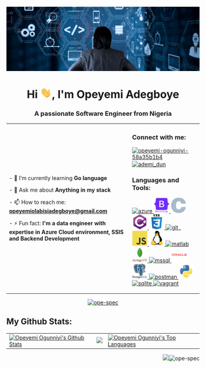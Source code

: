 ![ope-spec_banner](https://github.com/ope-spec/ope-spec/blob/main/backoievgd.png)
<h1 align="center">Hi <img src="https://github.com/aysuarex/aysuarex/blob/main/wave.gif" width="30px">, I'm Opeyemi Adegboye</h1>
<h3 align="center">A passionate Software Engineer from Nigeria</h3>


<table>
  <tr>
    <td>
      <!--<p>- 🔭 I’m currently working on <b>a clone of the AirBnB web app</b></p>-->
          <p>- 🌱 I’m currently learning <b>Go language</b></p>
          <p>- 💬 Ask me about <b>Anything in my stack</b></p>
          <p>- 📫 How to reach me: <b><a href=mailto:opeyemiolabisiadegboye@gmail.com
                            alt=email>opeyemiolabisiadegboye@gmail.com</a></b></p>
         <!-- <p>- ⚡ Fun fact: <b>I'm a student of the ALX Software Engineering Programme (cohort 12)</b></p>-->
          <p>- ⚡ Fun fact: <b>I'm a data engineer with expertise in Azure Cloud environment, SSIS and Backend Development</b></p>
    </td>
    <td>
      <h3 align="left">Connect with me:</h3>
      <p align="left">
      <!--<a href="https://twitter.com/opeyemiademidun" target="blank"><img align="center" src="https://raw.githubusercontent.com/rahuldkjain/github-profile-readme-generator/master/src/images/icons/Social/twitter.svg"
                            alt="opeyemiademidun" height="30" width="40" /></a>-->
      <a href="https://www.linkedin.com/in/opeyemi-adegboye-58a35b1b4/" target="blank"><img align="center"
                            src="https://raw.githubusercontent.com/rahuldkjain/github-profile-readme-generator/master/src/images/icons/Social/linked-in-alt.svg"
                            alt="opeyemi-ogunniyi-58a35b1b4" height="30" width="40" /></a>
     <!-- <a href="https://kaggle.com/opeyemiogunniyi" target="blank"><img align="center"
                            src="https://raw.githubusercontent.com/rahuldkjain/github-profile-readme-generator/master/src/images/icons/Social/kaggle.svg"
                            alt="opeyemiogunniyi" height="30" width="40" /></a>-->
      <a href="https://instagram.com/ademi_dun" target="blank"><img align="center"
                            src="https://raw.githubusercontent.com/rahuldkjain/github-profile-readme-generator/master/src/images/icons/Social/instagram.svg"
                            alt="ademi_dun" height="30" width="40" /></a>
      </p>
      <h3 align="left">Languages and Tools:</h3>
      <p align="left"> 
      <a href="https://azure.microsoft.com/en-in/" target="_blank" rel="noreferrer"> <img
                            src="https://www.vectorlogo.zone/logos/microsoft_azure/microsoft_azure-icon.svg" alt="azure"
                            width="40" height="40" /> </a>
      <a href="https://getbootstrap.com" target="_blank" rel="noreferrer"> <img
                            src="https://raw.githubusercontent.com/devicons/devicon/master/icons/bootstrap/bootstrap-plain-wordmark.svg"
                            alt="bootstrap" width="40" height="40" /> </a>
      <a href="https://www.cprogramming.com/" target="_blank" rel="noreferrer"> <img
                            src="https://raw.githubusercontent.com/devicons/devicon/master/icons/c/c-original.svg"
                            alt="c" width="40" height="40" /> </a>
      <a href="https://www.w3schools.com/cs/" target="_blank" rel="noreferrer">
                        <img src="https://raw.githubusercontent.com/devicons/devicon/master/icons/csharp/csharp-original.svg"
                            alt="csharp" width="40" height="40" /> </a>
      <a href="https://www.w3schools.com/css/" target="_blank" rel="noreferrer"> <img
                            src="https://raw.githubusercontent.com/devicons/devicon/master/icons/css3/css3-original-wordmark.svg"
                            alt="css3" width="40" height="40" /> </a>
      <a href="https://git-scm.com/" target="_blank" rel="noreferrer"> <img
                            src="https://www.vectorlogo.zone/logos/git-scm/git-scm-icon.svg" alt="git" width="40"
                            height="40" /> </a>,
       <a href="https://developer.mozilla.org/en-US/docs/Web/JavaScript" target="_blank" rel="noreferrer">
                        <img src="https://raw.githubusercontent.com/devicons/devicon/master/icons/javascript/javascript-original.svg"
                            alt="javascript" width="40" height="40" /> </a>
       <a href="https://www.linux.org/" target="_blank" rel="noreferrer"> <img
                            src="https://raw.githubusercontent.com/devicons/devicon/master/icons/linux/linux-original.svg"
                            alt="linux" width="40" height="40" /> </a>
       <a href="https://www.mathworks.com/" target="_blank" rel="noreferrer"> <img
                            src="https://upload.wikimedia.org/wikipedia/commons/2/21/Matlab_Logo.png" alt="matlab"
                            width="40" height="40" /> </a>
       <a href="https://www.mongodb.com/" target="_blank" rel="noreferrer"> <img
                            src="https://raw.githubusercontent.com/devicons/devicon/master/icons/mongodb/mongodb-original-wordmark.svg"
                            alt="mongodb" width="40" height="40" /> </a>
        <a href="https://www.microsoft.com/en-us/sql-server" target="_blank" rel="noreferrer"> <img
                            src="https://www.svgrepo.com/show/303229/microsoft-sql-server-logo.svg" alt="mssql"
                            width="40" height="40" /> </a>
        <a href="https://www.oracle.com/" target="_blank" rel="noreferrer"> <img
                            src="https://raw.githubusercontent.com/devicons/devicon/master/icons/oracle/oracle-original.svg"
                            alt="oracle" width="40" height="40" /> </a>
        <a href="https://www.postgresql.org" target="_blank" rel="noreferrer"> <img
                            src="https://raw.githubusercontent.com/devicons/devicon/master/icons/postgresql/postgresql-original-wordmark.svg"
                            alt="postgresql" width="40" height="40" /> </a>
         <a href="https://postman.com" target="_blank" rel="noreferrer"> <img
                            src="https://www.vectorlogo.zone/logos/getpostman/getpostman-icon.svg" alt="postman"
                            width="40" height="40" /> </a>
          <a href="https://www.python.org" target="_blank" rel="noreferrer"> <img
                            src="https://raw.githubusercontent.com/devicons/devicon/master/icons/python/python-original.svg"
                            alt="python" width="40" height="40" /> </a>
          <a href="https://www.sqlite.org/" target="_blank" rel="noreferrer"> <img
                            src="https://www.vectorlogo.zone/logos/sqlite/sqlite-icon.svg" alt="sqlite" width="40"
                            height="40" /> </a>
          <a href="https://www.vagrantup.com/" target="_blank" rel="noreferrer">
                        <img src="https://www.vectorlogo.zone/logos/vagrantup/vagrantup-icon.svg" alt="vagrant"
                            width="40" height="40" /> </a>
      </p>    
    </td>
  </tr>
</table>

 <p align="center"> <a href="https://www.linkedin.com/in/opeyemi-adegboye-58a35b1b4/" target="blank"><img src="https://img.shields.io/twitter/follow/Opeyemi-Adegboye?logo=twitter&style=for-the-badge" alt="ope-spec" /></a> </p>

## My Github Stats:

<table>
  <tr>
    <td>
       <a href="https://github.com/ope-spec"><img alt="Opeyemi Ogunniyi's Github Stats" src="https://github-readme-stats.vercel.app/api?username=ope-spec&show_icons=true&count_private=true&theme=react&hide_border=true&bg_color=1d2a3a" /></a>
    </td>
    <td>
       <a href="https://github.com/ope-spec"><img src="https://github-readme-streak-stats.herokuapp.com/?user=ope-spec&stroke=ffffff&background=1d2a3a&ring=5BCDEC&fire=5BCDEC&currStreakNum=ffffff&currStreakLabel=5BCDEC&sideNums=ffffff&sideLabels=ffffff&dates=ffffff&hide_border=true" /></a>
    </td>
    <td>
      <a href="https://github.com/ope-spec"><img alt="Opeyemi Ogunniyi's Top Languages" src="https://github-readme-stats.vercel.app/api/top-langs?username=ope-spec&langs_count=6&count_private=true&layout=compact&theme=react&hide_border=true&bg_color=1d2a3a"/></a>
    </td>
  </tr>
</table>


<p align="right"> <img src="https://media.giphy.com/media/WUlplcMpOCEmTGBtBW/giphy.gif" width="30"><img src="https://komarev.com/ghpvc/?username=ope-spec&label=Profile%20views&color=0e75b6&style=flat" alt="ope-spec" /> </p>


<!--
<p><img align="left" src="https://github-readme-stats.vercel.app/api/top-langs?username=ope-spec&show_icons=true&locale=en&layout=compact" alt="ope-spec" /></p>
<p>&nbsp;<img align="center" src="https://github-readme-stats.vercel.app/api?username=ope-spec&show_icons=true&locale=en" alt="ope-spec" /></p>
<p><img align="center" src="https://github-readme-streak-stats.herokuapp.com/?user=ope-spec&" alt="ope-spec" /></p>
-->

<!--<p align="left"> <a href="https://github.com/ryo-ma/github-profile-trophy"><img src="https://github-profile-trophy.vercel.app/?username=ope-spec" alt="ope-spec" /></a> </p>-->
